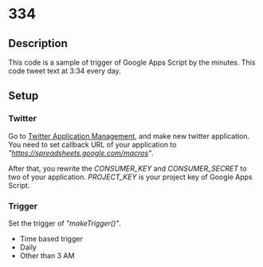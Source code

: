 # 334
## Description
This code is a sample of trigger of Google Apps Script by the minutes.
This code tweet text at 3:34 every day.

## Setup
### Twitter
Go to [Twitter Application Management](https://apps.twitter.com/), and make new twitter application.
You need to set callback URL of your application to *"https://spreadsheets.google.com/macros"*.

After that, you rewrite the *CONSUMER_KEY* and  *CONSUMER_SECRET* to two of your application.
*PROJECT_KEY* is your project key of Google Apps Script.

### Trigger
Set the trigger of *"makeTrigger()"*.
- Time based trigger
- Daily
- Other than 3 AM
